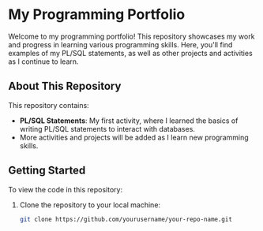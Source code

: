 # My Programming Portfolio

Welcome to my programming portfolio! This repository showcases my work and progress in learning various programming skills. Here, you'll find examples of my PL/SQL statements, as well as other projects and activities as I continue to learn.

## About This Repository

This repository contains:
- **PL/SQL Statements**: My first activity, where I learned the basics of writing PL/SQL statements to interact with databases.
- More activities and projects will be added as I learn new programming skills.

## Getting Started

To view the code in this repository:
1. Clone the repository to your local machine:
   ```bash
   git clone https://github.com/yourusername/your-repo-name.git
